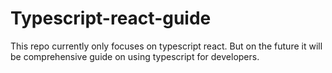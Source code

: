# Typescript-react-guide
This repo currently only focuses on typescript react. But on the future it will be comprehensive guide on using typescript for developers.

